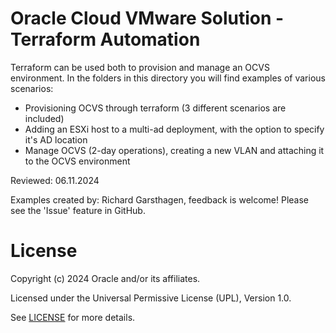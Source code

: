 # Oracle Cloud VMware Solution - Terraform Automation

Terraform can be used both to provision and manage an OCVS environment. In the folders in this directory  you will find examples of various scenarios:

- Provisioning OCVS through terraform (3 different scenarios are included)
- Adding an ESXi host to a multi-ad deployment, with the option to specify it's AD location
- Manage OCVS (2-day operations), creating a new VLAN and attaching it to the OCVS environment

Reviewed: 06.11.2024

Examples created by: Richard Garsthagen, feedback is welcome! Please see the 'Issue' feature in GitHub.

# License

Copyright (c) 2024 Oracle and/or its affiliates.

Licensed under the Universal Permissive License (UPL), Version 1.0.

See [LICENSE](https://github.com/oracle-devrel/technology-engineering/blob/main/LICENSE) for more details.
